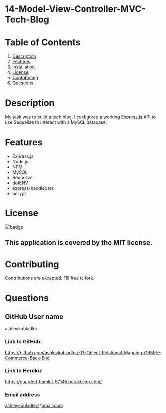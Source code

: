 # 14-Model-View-Controller-MVC-Tech-Blog

# Table of Contents

1. [Description](#Description)
2. [Features](#Features)
3. [Installation](#installation)
3. [License](#License)
4. [Contributing](#Contributing)
5. [Questions](#Questions)


# Description 

My task was to build a tech blog. I configured a working Express.js API to use Sequelize to interact with a MySQL database.

# Features
- Express.js
- Node.js
- NPM
- MySQL
- Sequelize
- dotENV
- express-handlebars
- bcrypt



# License
![badge](https://img.shields.io/badge/license-MIT-brightgreen)
## This application is covered by the MIT license. 

# Contributing
Contributions are excepted. Fill free to fork. 

# Questions
## GitHub User name 
ashleykohladler

### Link to GitHub:
https://github.com/ashleykohladler/-13-Object-Relational-Mapping-ORM-E-Commerce-Back-End

### Link to Heroku:
https://guarded-hamlet-57145.herokuapp.com/

### Email address 
ashleykohladler@gmail.com


